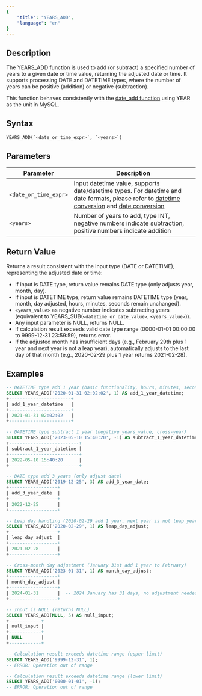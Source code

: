```yaml
---
{
    "title": "YEARS_ADD",
    "language": "en"
}
---
```


## Description

The YEARS_ADD function is used to add (or subtract) a specified number of years to a given date or time value, returning the adjusted date or time. It supports processing DATE and DATETIME types, where the number of years can be positive (addition) or negative (subtraction).

This function behaves consistently with the [date_add function](https://dev.mysql.com/doc/refman/8.4/en/date-and-time-functions.html#function_date-add) using YEAR as the unit in MySQL.

## Syntax

```sql
YEARS_ADD(`<date_or_time_expr>`, `<years>`)
```

## Parameters

| Parameter | Description |
|-----------|-------------|
| `<date_or_time_expr>` | Input datetime value, supports date/datetime types. For datetime and date formats, please refer to [datetime conversion](../../../../../docs/sql-manual/basic-element/sql-data-types/conversion/datetime-conversion) and [date conversion](../../../../../docs/sql-manual/basic-element/sql-data-types/conversion/date-conversion) |
| `<years>` | Number of years to add, type INT, negative numbers indicate subtraction, positive numbers indicate addition |


## Return Value

Returns a result consistent with the input type (DATE or DATETIME), representing the adjusted date or time:

- If input is DATE type, return value remains DATE type (only adjusts year, month, day).
- If input is DATETIME type, return value remains DATETIME type (year, month, day adjusted, hours, minutes, seconds remain unchanged).
- `<years_value>` as negative number indicates subtracting years (equivalent to YEARS_SUB(`<datetime_or_date_value>`, `<years_value>`)).
- Any input parameter is NULL, returns NULL.
- If calculation result exceeds valid date type range (0000-01-01 00:00:00 to 9999-12-31 23:59:59), returns error.
- If the adjusted month has insufficient days (e.g., February 29th plus 1 year and next year is not a leap year), automatically adjusts to the last day of that month (e.g., 2020-02-29 plus 1 year returns 2021-02-28).

## Examples

```sql
-- DATETIME type add 1 year (basic functionality, hours, minutes, seconds remain unchanged)
SELECT YEARS_ADD('2020-01-31 02:02:02', 1) AS add_1_year_datetime;
+-----------------------+
| add_1_year_datetime   |
+-----------------------+
| 2021-01-31 02:02:02   |
+-----------------------+

-- DATETIME type subtract 1 year (negative years_value, cross-year)
SELECT YEARS_ADD('2023-05-10 15:40:20', -1) AS subtract_1_year_datetime;
+--------------------------+
| subtract_1_year_datetime |
+--------------------------+
| 2022-05-10 15:40:20      |
+--------------------------+

-- DATE type add 3 years (only adjust date)
SELECT YEARS_ADD('2019-12-25', 3) AS add_3_year_date;
+------------------+
| add_3_year_date  |
+------------------+
| 2022-12-25       |
+------------------+

-- Leap day handling (2020-02-29 add 1 year, next year is not leap year)
SELECT YEARS_ADD('2020-02-29', 1) AS leap_day_adjust;
+------------------+
| leap_day_adjust  |
+------------------+
| 2021-02-28       |
+------------------+

-- Cross-month day adjustment (January 31st add 1 year to February)
SELECT YEARS_ADD('2023-01-31', 1) AS month_day_adjust;
+------------------+
| month_day_adjust |
+------------------+
| 2024-01-31       |  -- 2024 January has 31 days, no adjustment needed
+------------------+

-- Input is NULL (returns NULL)
SELECT YEARS_ADD(NULL, 5) AS null_input;
+------------+
| null_input |
+------------+
| NULL       |
+------------+

-- Calculation result exceeds datetime range (upper limit)
SELECT YEARS_ADD('9999-12-31', 1);
-- ERROR: Operation out of range

-- Calculation result exceeds datetime range (lower limit)
SELECT YEARS_ADD('0000-01-01', -1);
-- ERROR: Operation out of range
```
